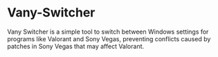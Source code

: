 # Vany-Switcher
Vany Switcher is a simple tool to switch between Windows settings for programs like Valorant and Sony Vegas, preventing conflicts caused by patches in Sony Vegas that may affect Valorant.
